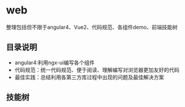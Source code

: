 # web
整理包括但不限于angular4、Vue2、代码规范、各组件demo、前端技能树

## 目录说明
- angular4:利用ngx-ui编写各个组件
- 代码规范：统一代码规范、便于阅读、理解编写对浏览器更加友好的代码
- 最佳实践：总结利用各第三方库过程中出现的问题及最佳解决方案

## 技能树


